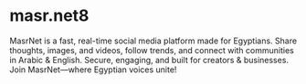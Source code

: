 # masr.net8
MasrNet is a fast, real-time social media platform made for Egyptians. Share thoughts, images, and videos, follow trends, and connect with communities in Arabic &amp; English. Secure, engaging, and built for creators &amp; businesses. Join MasrNet—where Egyptian voices unite!
